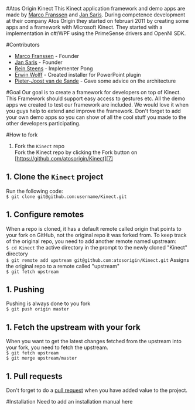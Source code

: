 #Atos Origin Kinect
This Kinect application framework and demo apps are made by [Marco Franssen][1] and [Jan Saris][3]. During competence development at their company Atos Origin they started on februari 2011 by creating some apps and a framework with Microsoft Kinect. They started with a implementation in c#/WPF using the PrimeSense drivers and OpenNI SDK.

#Contributors
* [Marco Franssen][1] - Founder
* [Jan Saris][3] - Founder
* [Rein Steens][4] - Implementer Pong
* [Erwin Wolff][5] - Created installer for PowerPoint plugin
* [Pieter-Joost van de Sande][2] - Gave some advice on the architecture

#Goal
Our goal is to create a framework for developers on top of Kinect. This Framework should support easy access to gestures etc. All the demo apps we created to test our framework are included. We would love it when you guys help to extend and improve the framework. Don't forget to add your own demo apps so you can show of all the cool stuff you made to the other developers participating.

#How to fork
1. Fork the `Kinect` repo<br />
Fork the Kinect repo by clicking the Fork button on [https://github.com/atosorigin/Kinect][7]<br />

## 1. Clone the `Kinect` project<br />
Run the following code:<br />
`$ git clone git@github.com:username/Kinect.git`<br />

## 1. Configure remotes<br />
When a repo is cloned, it has a default remote called origin that points to your fork on GitHub, not the original repo it was forked from. To keep track of the original repo, you need to add another remote named upstream:<br />
`$ cd Kinect` the active directory in the prompt to the newly cloned "Kinect" directory<br />
`$ git remote add upstream git@github.com:atosorigin/Kinect.git` Assigns the original repo to a remote called "upstream"<br />
`$ git fetch upstream`<br />

## 1. Pushing<br />
Pushing is always done to you fork<br />
`$ git push origin master`<br />

## 1. Fetch the upstream with your fork<br />
When you want to get the latest changes fetched from the upstream into your fork, you need to fetch the upstream.<br />
`$ git fetch upstream`<br />
`$ git merge upstream/master`<br />

## 1. Pull requests<br />
Don't forget to do a [pull request][6] when you have added value to the project.<br />

[1]: https://github.com/marcofranssen "Marco Franssen's Github profile"
[2]: https://github.com/pjvds "Pieter Joost van de Sande's Github profile"
[3]: https://github.com/jansaris "Jan Saris's Github profile"
[4]: https://github.com/ReinSteens "Rein Steens's Github profile"
[5]: https://github.com/erwinwolff "Erwin Wolff's Github profile"
[6]: http://github.com/guides/pull-requests "Pull request guide"
[7]: https://github.com/atosorigin/Kinect "Atos Origin Kinect Repository"

#Installation
Need to add an installation manual here
